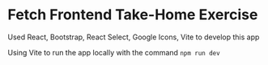 # Fetch Frontend Take-Home Exercise

Used React, Bootstrap, React Select, Google Icons, Vite to develop this app

Using Vite to run the app locally with the command `npm run dev`

